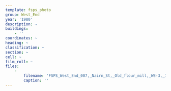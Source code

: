 ```yaml
---
template: fsps_photo
group: West_End
year: '1980'
description: ~
buildings:
    - ''
coordinates: ~
heading: ~
classification: ~
section: ~
cell: ~
film_roll: ~
files:
    -
        filename: 'FSPS_West_End_007,_Nairn_St,_Old_flour_mill,_WE-3,_1980.png'
        caption: ''
---
```


